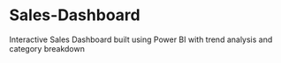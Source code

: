 # Sales-Dashboard
Interactive Sales Dashboard built using Power BI with trend analysis and category breakdown
